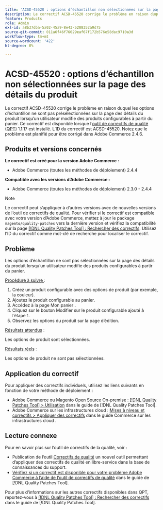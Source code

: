 ```yaml
---
title: 'ACSD-45520 : options d’échantillon non sélectionnées sur la page des détails du produit'
description: Le correctif ACSD-45520 corrige le problème en raison duquel les options d’échantillon ne sont pas présélectionnées sur la page des détails du produit lorsqu’un utilisateur modifie des produits configurables à partir du panier. Ce correctif est disponible lorsque l’outil [Outil de correctifs de la qualité (QPT)](https://experienceleague.adobe.com/en/docs/commerce-operations/tools/quality-patches-tool/quality-patches-tool-to-self-serve-quality-patches) 1.1.17 est installé. L’ID du correctif est ACSD-45520. Notez que le problème est planifié pour être corrigé dans Adobe Commerce 2.4.6.
feature: Products
role: Admin
exl-id: a8b37dba-5a02-45a9-8e43-5288352a9d75
source-git-commit: 011a6f46f76029eaf67f172b576e58dac9710a3d
workflow-type: tm+mt
source-wordcount: '422'
ht-degree: 0%

---
```


# ACSD-45520 : options d’échantillon non sélectionnées sur la page des détails du produit

Le correctif ACSD-45520 corrige le problème en raison duquel les options d’échantillon ne sont pas présélectionnées sur la page des détails du produit lorsqu’un utilisateur modifie des produits configurables à partir du panier. Ce correctif est disponible lorsque l’[outil de correctifs de qualité (QPT)](https://experienceleague.adobe.com/en/docs/commerce-operations/tools/quality-patches-tool/quality-patches-tool-to-self-serve-quality-patches) 1.1.17 est installé. L’ID du correctif est ACSD-45520. Notez que le problème est planifié pour être corrigé dans Adobe Commerce 2.4.6.

## Produits et versions concernés

**Le correctif est créé pour la version Adobe Commerce :**

* Adobe Commerce (toutes les méthodes de déploiement) 2.4.4

**Compatible avec les versions d’Adobe Commerce :**

* Adobe Commerce (toutes les méthodes de déploiement) 2.3.0 - 2.4.4

>[!NOTE]
>
>Le correctif peut s’appliquer à d’autres versions avec de nouvelles versions de l’outil de correctifs de qualité. Pour vérifier si le correctif est compatible avec votre version d’Adobe Commerce, mettez à jour le package `magento/quality-patches` vers la dernière version et vérifiez la compatibilité sur la page [[!DNL Quality Patches Tool] : Rechercher des correctifs](https://experienceleague.adobe.com/en/docs/commerce-operations/tools/quality-patches-tool/quality-patches-tool-to-self-serve-quality-patches). Utilisez l’ID du correctif comme mot-clé de recherche pour localiser le correctif.

## Problème

Les options d’échantillon ne sont pas sélectionnées sur la page des détails du produit lorsqu’un utilisateur modifie des produits configurables à partir du panier.

<u>Procédure à suivre </u> :

1. Créez un produit configurable avec des options de produit (par exemple, la couleur).
1. Ajoutez le produit configurable au panier.
1. Accédez à la page Mon panier .
1. Cliquez sur le bouton Modifier sur le produit configurable ajouté à l’étape 1.
1. Observez les options du produit sur la page d’édition.

<u>Résultats attendus</u> :

Les options de produit sont sélectionnées.

<u>Résultats réels</u> :

Les options de produit ne sont pas sélectionnées.

## Application du correctif

Pour appliquer des correctifs individuels, utilisez les liens suivants en fonction de votre méthode de déploiement :

* Adobe Commerce ou Magento Open Source On-premise : [[!DNL Quality Patches Tool] > Utilisation](/help/tools/quality-patches-tool/usage.md) dans le guide de [!DNL Quality Patches Tool].
* Adobe Commerce sur les infrastructures cloud : [Mises à niveau et correctifs > Appliquer des correctifs](https://experienceleague.adobe.com/docs/commerce-cloud-service/user-guide/develop/upgrade/apply-patches.html) dans le guide Commerce sur les infrastructures cloud .

## Lecture connexe

Pour en savoir plus sur l’outil de correctifs de la qualité, voir :

* Publication de l’outil [Correctifs de qualité](https://experienceleague.adobe.com/en/docs/commerce-operations/tools/quality-patches-tool/quality-patches-tool-to-self-serve-quality-patches) un nouvel outil permettant d’appliquer des correctifs de qualité en libre-service dans la base de connaissances du support.
* [Vérifiez si un correctif est disponible pour votre problème Adobe Commerce à l’aide de l’outil de correctifs de qualité](/help/tools/quality-patches-tool/patches-available-in-qpt/check-patch-for-magento-issue-with-magento-quality-patches.md) dans le guide de [!DNL Quality Patches Tool].

Pour plus d’informations sur les autres correctifs disponibles dans QPT, reportez-vous à [[!DNL Quality Patches Tool] : Rechercher des correctifs](https://experienceleague.adobe.com/tools/commerce-quality-patches/index.html) dans le guide de [!DNL Quality Patches Tool].
